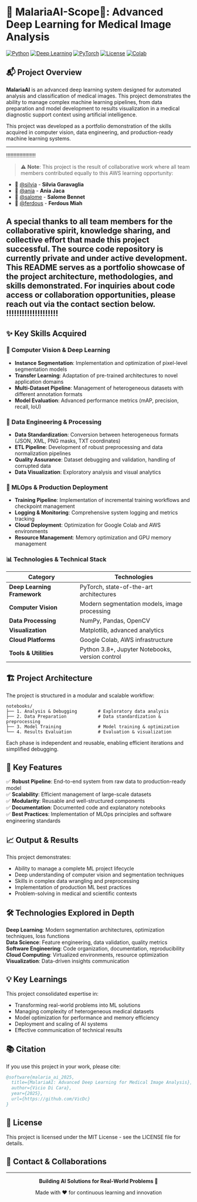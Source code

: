 # 🦟 MalariaAI-Scope🔬: Advanced Deep Learning for Medical Image Analysis

[![Python](https://img.shields.io/badge/Python-3.8%2B-blue.svg)](https://www.python.org/)
[![Deep Learning](https://img.shields.io/badge/Deep%20Learning-Computer%20Vision-green.svg)](https://pytorch.org/)
[![PyTorch](https://img.shields.io/badge/PyTorch-Latest-red.svg)](https://pytorch.org/)
[![License](https://img.shields.io/badge/License-MIT-yellow.svg)](LICENSE)
[![Colab](https://img.shields.io/badge/Google%20Colab-Ready-orange.svg)](https://colab.research.google.com/)

## 📬 Project Overview

**MalariaAI** is an advanced deep learning system designed for automated analysis and classification of medical images. This project demonstrates the ability to manage complex machine learning pipelines, from data preparation and model development to results visualization in a medical diagnostic support context using artificial intelligence.

This project was developed as a portfolio demonstration of the skills acquired in computer vision, data engineering, and production-ready machine learning systems.

---
‼️‼️‼️‼️‼️‼️‼️‼️‼️‼️
> ⚠️ **Note**: This project is the result of collaborative work where all team members 
contributed equally to this AWS learning opportunity:

- 🔬 [@silvia](https://github.com/) - **Silvia Garavaglia**
- 🔬 [@ania](https://github.com/) - **Ania Jaca**
- 🔬 [@salome](https://github.com/) - **Salome Bennet**
- 🔬 [@ferdous](https://github.com/) - **Ferdous Miah**

A special thanks to all team members for the collaborative spirit, knowledge sharing, and collective effort that made this project successful.
The source code repository is currently **private** and under active development. This README serves as a portfolio showcase of the project architecture, methodologies, and skills demonstrated. For inquiries about code access or collaboration opportunities, please reach out via the contact section below.
‼️‼️‼️‼️‼️‼️‼️‼️‼️‼️
---

## ✨ Key Skills Acquired

### 🎯 Computer Vision & Deep Learning
- **Instance Segmentation**: Implementation and optimization of pixel-level segmentation models
- **Transfer Learning**: Adaptation of pre-trained architectures to novel application domains
- **Multi-Dataset Pipeline**: Management of heterogeneous datasets with different annotation formats
- **Model Evaluation**: Advanced performance metrics (mAP, precision, recall, IoU)

### 🔧 Data Engineering & Processing
- **Data Standardization**: Conversion between heterogeneous formats (JSON, XML, PNG masks, TXT coordinates)
- **ETL Pipeline**: Development of robust preprocessing and data normalization pipelines
- **Quality Assurance**: Dataset debugging and validation, handling of corrupted data
- **Data Visualization**: Exploratory analysis and visual analytics

### 🚀 MLOps & Production Deployment
- **Training Pipeline**: Implementation of incremental training workflows and checkpoint management
- **Logging & Monitoring**: Comprehensive system logging and metrics tracking
- **Cloud Deployment**: Optimization for Google Colab and AWS environments
- **Resource Management**: Memory optimization and GPU memory management

### 📊 Technologies & Technical Stack

| Category | Technologies |
|----------|-----------|
| **Deep Learning Framework** | PyTorch, state-of-the-art architectures |
| **Computer Vision** | Modern segmentation models, image processing |
| **Data Processing** | NumPy, Pandas, OpenCV |
| **Visualization** | Matplotlib, advanced analytics |
| **Cloud Platforms** | Google Colab, AWS infrastructure |
| **Tools & Utilities** | Python 3.8+, Jupyter Notebooks, version control |

## 🏗️ Project Architecture

The project is structured in a modular and scalable workflow:

```
notebooks/
├── 1. Analysis & Debugging        # Exploratory data analysis
├── 2. Data Preparation            # Data standardization & preprocessing
├── 3. Model Training              # Model training & optimization
└── 4. Results Evaluation          # Evaluation & visualization
```

Each phase is independent and reusable, enabling efficient iterations and simplified debugging.

## 🎯 Key Features

✅ **Robust Pipeline**: End-to-end system from raw data to production-ready model  
✅ **Scalability**: Efficient management of large-scale datasets  
✅ **Modularity**: Reusable and well-structured components  
✅ **Documentation**: Documented code and explanatory notebooks  
✅ **Best Practices**: Implementation of MLOps principles and software engineering standards  

## 📈 Output & Results

This project demonstrates:
- Ability to manage a complete ML project lifecycle
- Deep understanding of computer vision and segmentation techniques
- Skills in complex data wrangling and preprocessing
- Implementation of production ML best practices
- Problem-solving in medical and scientific contexts

## 🛠️ Technologies Explored in Depth

**Deep Learning**: Modern segmentation architectures, optimization techniques, loss functions  
**Data Science**: Feature engineering, data validation, quality metrics  
**Software Engineering**: Code organization, documentation, reproducibility  
**Cloud Computing**: Virtualized environments, resource optimization  
**Visualization**: Data-driven insights communication  

## 💡 Key Learnings

This project consolidated expertise in:
- Transforming real-world problems into ML solutions
- Managing complexity of heterogeneous medical datasets
- Model optimization for performance and memory efficiency
- Deployment and scaling of AI systems
- Effective communication of technical results

## 📚 Citation

If you use this project in your work, please cite:

```bibtex
@software{malaria_ai_2025,
  title={MalariaAI: Advanced Deep Learning for Medical Image Analysis},
  author={Vicio Di Cara},
  year={2025},
  url={https://github.com/VicDc}
}
```

## 📜 License

This project is licensed under the MIT License - see the LICENSE file for details.

## 🙋 Contact & Collaborations

---

<p align="center">
  <strong>Building AI Solutions for Real-World Problems 🔬</strong>
</p>
<p align="center">
  Made with ❤️ for continuous learning and innovation
</p>

